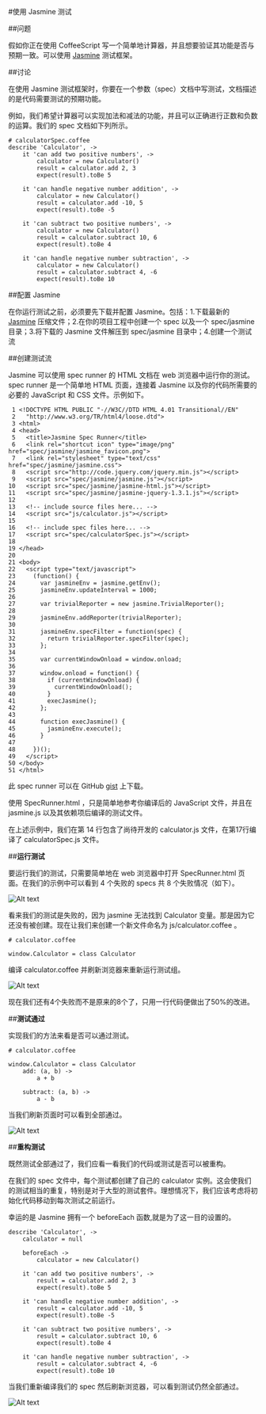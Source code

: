 #使用 Jasmine 测试
  
##问题
  
假如你正在使用 CoffeeScript 写一个简单地计算器，并且想要验证其功能是否与预期一致。可以使用 [Jasmine](http://jasmine.github.io/) 测试框架。
  
##讨论
  
在使用 Jasmine 测试框架时，你要在一个参数（spec）文档中写测试，文档描述的是代码需要测试的预期功能。
  
例如，我们希望计算器可以实现加法和减法的功能，并且可以正确进行正数和负数的运算。我们的 spec 文档如下列所示。
  
```
# calculatorSpec.coffee
describe 'Calculator', ->
    it 'can add two positive numbers', ->
        calculator = new Calculator()
        result = calculator.add 2, 3
        expect(result).toBe 5

    it 'can handle negative number addition', ->
        calculator = new Calculator()
        result = calculator.add -10, 5
        expect(result).toBe -5

    it 'can subtract two positive numbers', ->
        calculator = new Calculator()
        result = calculator.subtract 10, 6
        expect(result).toBe 4

    it 'can handle negative number subtraction', ->
        calculator = new Calculator()
        result = calculator.subtract 4, -6
        expect(result).toBe 10
```
  
##配置 Jasmine
  
在你运行测试之前，必须要先下载并配置 Jasmine。包括：1.下载最新的 [Jasmine](https://github.com/pivotal/jasmine/tree/master/dist) 压缩文件；2.在你的项目工程中创建一个 spec 以及一个 spec/jasmine 目录；3.将下载的 Jasmine 文件解压到 spec/jasmine 目录中；4.创建一个测试流
  
##创建测试流
  
Jasmine 可以使用 spec runner 的 HTML 文档在 web 浏览器中运行你的测试。 spec runner 是一个简单地 HTML 页面，连接着 Jasmine 以及你的代码所需要的必要的 JavaScript 和 CSS 文件。示例如下。
  
```
 1 <!DOCTYPE HTML PUBLIC "-//W3C//DTD HTML 4.01 Transitional//EN"
 2   "http://www.w3.org/TR/html4/loose.dtd">
 3 <html>
 4 <head>
 5   <title>Jasmine Spec Runner</title>
 6   <link rel="shortcut icon" type="image/png" href="spec/jasmine/jasmine_favicon.png">
 7   <link rel="stylesheet" type="text/css" href="spec/jasmine/jasmine.css">
 8   <script src="http://code.jquery.com/jquery.min.js"></script>
 9   <script src="spec/jasmine/jasmine.js"></script>
10   <script src="spec/jasmine/jasmine-html.js"></script>
11   <script src="spec/jasmine/jasmine-jquery-1.3.1.js"></script>
12 
13   <!-- include source files here... -->
14   <script src="js/calculator.js"></script>
15 
16   <!-- include spec files here... -->
17   <script src="spec/calculatorSpec.js"></script>
18 
19 </head>
20 
21 <body>
22   <script type="text/javascript">
23     (function() {
24       var jasmineEnv = jasmine.getEnv();
25       jasmineEnv.updateInterval = 1000;
26 
27       var trivialReporter = new jasmine.TrivialReporter();
28 
29       jasmineEnv.addReporter(trivialReporter);
30 
31       jasmineEnv.specFilter = function(spec) {
32         return trivialReporter.specFilter(spec);
33       };
34 
35       var currentWindowOnload = window.onload;
36 
37       window.onload = function() {
38         if (currentWindowOnload) {
39           currentWindowOnload();
40         }
41         execJasmine();
42       };
43 
44       function execJasmine() {
45         jasmineEnv.execute();
46       }
47 
48     })();
49   </script>
50 </body>
51 </html>
```
  
此 spec runner 可以在 GitHub [gist](https://gist.github.com/2623232) 上下载。
  
使用 SpecRunner.html ，只是简单地参考你编译后的 JavaScript 文件，并且在 jasmine.js 以及其依赖项后编译的测试文件。
  
在上述示例中，我们在第 14 行包含了尚待开发的 calculator.js 文件，在第17行编译了 calculatorSpec.js 文件。
  
##**运行测试**
  
要运行我们的测试，只需要简单地在 web 浏览器中打开 SpecRunner.html 页面。在我们的示例中可以看到 4 个失败的 specs 共 8 个失败情况（如下）。
  
![Alt text](/img/jasmine_failing_all.jpg)
  
看来我们的测试是失败的，因为 jasmine 无法找到 Calculator 变量。那是因为它还没有被创建。现在让我们来创建一个新文件命名为 js/calculator.coffee 。
  
```
# calculator.coffee

window.Calculator = class Calculator
```
  
编译 calculator.coffee 并刷新浏览器来重新运行测试组。
  
![Alt text](/img/jasmine_failing_better.jpg)
  
现在我们还有4个失败而不是原来的8个了，只用一行代码便做出了50%的改进。
  
##**测试通过**
  
实现我们的方法来看是否可以通过测试。
  
```
# calculator.coffee

window.Calculator = class Calculator
    add: (a, b) ->
        a + b

    subtract: (a, b) ->
        a - b
```

当我们刷新页面时可以看到全部通过。
  
![Alt text](/img/jasmine_passing.jpg)
  
##**重构测试**
  
既然测试全部通过了，我们应看一看我们的代码或测试是否可以被重构。
  
在我们的 spec 文件中，每个测试都创建了自己的 calculator 实例。这会使我们的测试相当的重复，特别是对于大型的测试套件。理想情况下，我们应该考虑将初始化代码移动到每次测试之前运行。
  
幸运的是 Jasmine 拥有一个 beforeEach 函数,就是为了这一目的设置的。
  
```
describe 'Calculator', ->
    calculator = null

    beforeEach ->
        calculator = new Calculator()

    it 'can add two positive numbers', ->
        result = calculator.add 2, 3
        expect(result).toBe 5

    it 'can handle negative number addition', ->
        result = calculator.add -10, 5
        expect(result).toBe -5

    it 'can subtract two positive numbers', ->
        result = calculator.subtract 10, 6
        expect(result).toBe 4

    it 'can handle negative number subtraction', ->
        result = calculator.subtract 4, -6
        expect(result).toBe 10
```
  
当我们重新编译我们的 spec 然后刷新浏览器，可以看到测试仍然全部通过。
  
![Alt text](img/jasmine_passing2.jpg)
